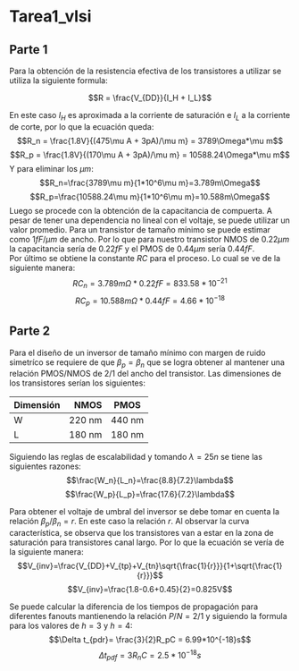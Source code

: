 # Tarea1_vlsi
## Parte 1
Para la obtención de la resistencia efectiva de los transistores a utilizar se utiliza la siguiente formula:

$$R = \frac{V_{DD}}{I_H + I_L}$$

En este caso $I_H$ es aproximada a la corriente de saturación e $I_L$ a la corriente de corte, por lo que la ecuación queda:
$$R_n = \frac{1.8V}{(475\mu A + 3pA)/\mu m} = 3789\Omega*\mu m$$ 
$$R_p = \frac{1.8V}{(170\mu A + 3pA)/\mu m} = 10588.24\Omega*\mu m$$
Y para eliminar los $\mu m$:
$$R_n=\frac{3789\mu m}{1*10^6\mu m}=3.789m\Omega$$
$$R_p=\frac{10588.24\mu m}{1*10^6\mu m}=10.588m\Omega$$
Luego se procede con la obtención de la capacitancia de compuerta. A pesar de tener una dependencia no lineal con el voltaje, se puede utilizar un valor promedio. Para un transistor de tamaño mínimo se puede estimar como $1fF/\mu m$ de ancho. Por lo que para nuestro transistor NMOS de $0.22\mu m$ la capacitancia sería de $0.22fF$ y el PMOS de $0.44\mu m$ sería $0.44fF$.<br>
Por último se obtiene la constante $RC$ para el proceso. Lo cual se ve de la siguiente manera:
$$RC_n=3.789m\Omega *0.22fF = 833.58*10^{-21}$$
$$RC_p=10.588m\Omega *0.44fF = 4.66*10^{-18}$$

## Parte 2
Para el diseño de un inversor de tamaño mínimo con margen de ruido simetríco se requiere de que $\beta_p=\beta_n$ que se logra obtener al mantener una relación PMOS/NMOS de $2/1$ del ancho del transistor. Las dimensiones de los transistores serían los siguientes:

|  Dimensión  |  NMOS  |  PMOS  |
|  :---  |  ---:  |  :---:  | 
|  W |  220 nm  |  440 nm  | 
|  L  |  180 nm  |  180 nm  | 

Siguiendo las reglas de escalabilidad y tomando $\lambda=25n$ se tiene las siguientes razones:
$$\frac{W_n}{L_n}=\frac{8.8}{7.2}\lambda$$
$$\frac{W_p}{L_p}=\frac{17.6}{7.2}\lambda$$

Para obtener el voltaje de umbral del inversor se debe tomar en cuenta la relación $\beta_p/\beta_n=r$. En este caso la relación $r$.  Al observar la curva característica, se observa que los transistores van a estar en la zona de saturación para transistores canal largo. Por lo que la ecuación se vería de la siguiente manera:
$$V_{inv}=\frac{V_{DD}+V_{tp}+V_{tn}\sqrt{\frac{1}{r}}}{1+\sqrt{\frac{1}{r}}}$$
$$V_{inv}=\frac{1.8-0.6+0.45}{2}=0.825V$$

Se puede calcular la diferencia de los tiempos de propagación para diferentes fanouts mantienendo la relación $P/N = 2/1$ y siguiendo la formula para los valores de $h=3$ y $h=4$: 
$$\Delta t_{pdr}= \frac{3}{2}R_pC = 6.99*10^{-18}s$$
$$\Delta t_{pdf}=3R_nC=2.5*10^{-18}s$$
